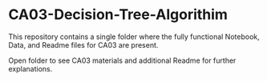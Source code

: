 # CA03-Decision-Tree-Algorithim

This repository contains a single folder where the fully functional Notebook, Data, and Readme files for CA03 are present.

Open folder to see CA03 materials and additional Readme for further explanations.
